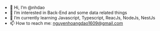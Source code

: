 - 👋 Hi, I’m @nhdao
- 👀 I’m interested in Back-End and some data related things
- 🌱 I’m currently learning Javascript, Typescript, ReacJs, NodeJs, NestJs
- 📫 How to reach me: nguyenhoangdao1609@gmail.com

<!---
NHDao/NHDao is a ✨ special ✨ repository because its `README.md` (this file) appears on your GitHub profile.
You can click the Preview link to take a look at your changes.
--->
